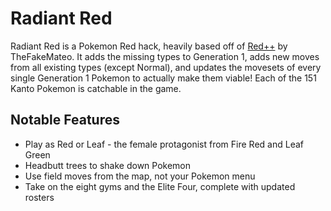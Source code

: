 # Radiant Red

Radiant Red is a Pokemon Red hack, heavily based off of [Red++](https://github.com/TheFakeMateo/rpp-backup) by TheFakeMateo. It adds the missing types to Generation 1, adds new moves from all existing types (except Normal), and updates the movesets of every single Generation 1 Pokemon to actually make them viable! Each of the 151 Kanto Pokemon is catchable in the game.

## Notable Features
- Play as Red or Leaf - the female protagonist from Fire Red and Leaf Green
- Headbutt trees to shake down Pokemon
- Use field moves from the map, not your Pokemon menu
- Take on the eight gyms and the Elite Four, complete with updated rosters